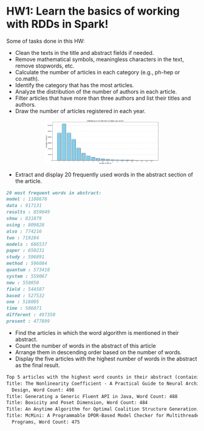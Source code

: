 # HW1: Learn the basics of working with RDDs in Spark!

Some of tasks done in this HW:
- Clean the texts in the title and abstract fields if needed. 
- Remove mathematical symbols, meaningless characters in the text, remove stopwords, etc. 
- Calculate the number of articles in each category (e.g., ph-hep or co.math).
- Identify the category that has the most articles.
- Analyze the distribution of the number of authors in each article. 
- Filter articles that have more than three authors and list their titles and authors. 
- Draw the number of articles registered in each year. 
<div style="text-align: center;">
    <img src="1.png" alt="Alt Text" width="300">
</div>

- Extract and display 20 frequently used words in the abstract section of the article.
```markdown
20 most frequent words in abstract:
model : 1188676
data : 917131
results : 859049
show : 831879
using : 809828
also : 774216
two : 719284
models : 686537
paper : 650231
study : 596891
method : 596084
quantum : 573410
system : 559067
new : 550050
field : 544587
based : 527532
one : 518005
time : 506071
different : 497350
present : 477899
```
- Find the articles in which the word algorithm is mentioned in their abstract. 
- Count the number of words in the abstract of this article 
- Arrange them in descending order based on the number of words. 
- Display the five articles with the highest number of words in the abstract as the final result.   
```markdown
Top 5 articles with the highest word counts in their abstract (containing 'algorithm'):
Title: The Nonlinearity Coefficient - A Practical Guide to Neural Architecture
  Design, Word Count: 498
Title: Generating a Generic Fluent API in Java, Word Count: 488
Title: Boxicity and Poset Dimension, Word Count: 484
Title: An Anytime Algorithm for Optimal Coalition Structure Generation, Word Count: 484
Title: McMini: A Programmable DPOR-Based Model Checker for Multithreaded
  Programs, Word Count: 475
```